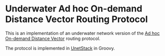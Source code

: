 # Underwater Ad hoc On-demand Distance Vector Routing Protocol

This is an implementation of an underwater network version of the [Ad hoc On-demand Distance Vector](https://www.ietf.org/rfc/rfc3561.txt) routing protocol.

The protocol is implemented in [UnetStack](https://unetstack.net) in Groovy.

